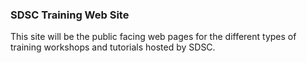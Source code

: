 ### SDSC Training Web Site 
This site will be the public facing web pages for
the different types of training workshops and tutorials
hosted by SDSC.
